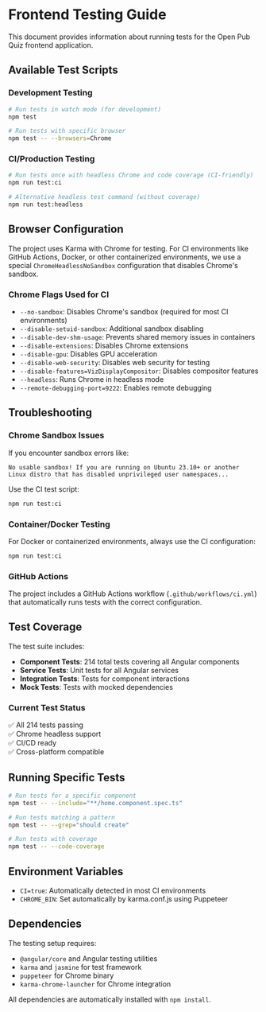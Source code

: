 # Frontend Testing Guide

This document provides information about running tests for the Open Pub Quiz frontend application.

## Available Test Scripts

### Development Testing
```bash
# Run tests in watch mode (for development)
npm test

# Run tests with specific browser
npm test -- --browsers=Chrome
```

### CI/Production Testing
```bash
# Run tests once with headless Chrome and code coverage (CI-friendly)
npm run test:ci

# Alternative headless test command (without coverage)
npm run test:headless
```

## Browser Configuration

The project uses Karma with Chrome for testing. For CI environments like GitHub Actions, Docker, or other containerized environments, we use a special `ChromeHeadlessNoSandbox` configuration that disables Chrome's sandbox.

### Chrome Flags Used for CI

- `--no-sandbox`: Disables Chrome's sandbox (required for most CI environments)
- `--disable-setuid-sandbox`: Additional sandbox disabling
- `--disable-dev-shm-usage`: Prevents shared memory issues in containers
- `--disable-extensions`: Disables Chrome extensions
- `--disable-gpu`: Disables GPU acceleration
- `--disable-web-security`: Disables web security for testing
- `--disable-features=VizDisplayCompositor`: Disables compositor features
- `--headless`: Runs Chrome in headless mode
- `--remote-debugging-port=9222`: Enables remote debugging

## Troubleshooting

### Chrome Sandbox Issues

If you encounter sandbox errors like:
```
No usable sandbox! If you are running on Ubuntu 23.10+ or another Linux distro that has disabled unprivileged user namespaces...
```

Use the CI test script:
```bash
npm run test:ci
```

### Container/Docker Testing

For Docker or containerized environments, always use the CI configuration:
```bash
npm run test:ci
```

### GitHub Actions

The project includes a GitHub Actions workflow (`.github/workflows/ci.yml`) that automatically runs tests with the correct configuration.

## Test Coverage

The test suite includes:

- **Component Tests**: 214 total tests covering all Angular components
- **Service Tests**: Unit tests for all Angular services
- **Integration Tests**: Tests for component interactions
- **Mock Tests**: Tests with mocked dependencies

### Current Test Status
✅ All 214 tests passing  
✅ Chrome headless support  
✅ CI/CD ready  
✅ Cross-platform compatible  

## Running Specific Tests

```bash
# Run tests for a specific component
npm test -- --include="**/home.component.spec.ts"

# Run tests matching a pattern
npm test -- --grep="should create"

# Run tests with coverage
npm test -- --code-coverage
```

## Environment Variables

- `CI=true`: Automatically detected in most CI environments
- `CHROME_BIN`: Set automatically by karma.conf.js using Puppeteer

## Dependencies

The testing setup requires:
- `@angular/core` and Angular testing utilities
- `karma` and `jasmine` for test framework
- `puppeteer` for Chrome binary
- `karma-chrome-launcher` for Chrome integration

All dependencies are automatically installed with `npm install`.